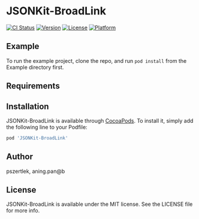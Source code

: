 # JSONKit-BroadLink

[![CI Status](https://img.shields.io/travis/pszertlek/JSONKit-BroadLink.svg?style=flat)](https://travis-ci.org/pszertlek/JSONKit-BroadLink)
[![Version](https://img.shields.io/cocoapods/v/JSONKit-BroadLink.svg?style=flat)](https://cocoapods.org/pods/JSONKit-BroadLink)
[![License](https://img.shields.io/cocoapods/l/JSONKit-BroadLink.svg?style=flat)](https://cocoapods.org/pods/JSONKit-BroadLink)
[![Platform](https://img.shields.io/cocoapods/p/JSONKit-BroadLink.svg?style=flat)](https://cocoapods.org/pods/JSONKit-BroadLink)

## Example

To run the example project, clone the repo, and run `pod install` from the Example directory first.

## Requirements

## Installation

JSONKit-BroadLink is available through [CocoaPods](https://cocoapods.org). To install
it, simply add the following line to your Podfile:

```ruby
pod 'JSONKit-BroadLink'
```

## Author

pszertlek, aning.pan@b

## License

JSONKit-BroadLink is available under the MIT license. See the LICENSE file for more info.
